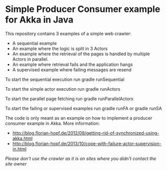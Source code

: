 # Simple Producer Consumer example for Akka in Java

This repository contains 3 examples of a simple web crawler:
* A sequential example
* An example where the logic is split in 3 Actors
* An example where the retrieval of the pages is handled by multiple Actors in parallel.
* An example where retrieval fails and the application hangs
* A supervised example where failing messages are resend

To start the sequential execution run gradle runSequential

To start the simple actor execution run gradle runActors

To start the parallel page fetching run gradle runParallelActors

To start the failing or supervised examples run gradle runFA or gradle runSA

The code is only meant as an example on how to implement a producer consumer example in Akka. More information: 

* http://blog.florian-hopf.de/2012/08/getting-rid-of-synchronized-using-akka.html
* http://blog.florian-hopf.de/2013/10/cope-with-failure-actor-supervision-in.html

*Please don't use the crawler as it is on sites where you didn't contact the site owner*
